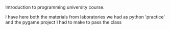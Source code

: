 Introduction to programming university course.

I have here both the materials from laboratories we had as python 'practice' and the pygame project I had to make to pass the class
